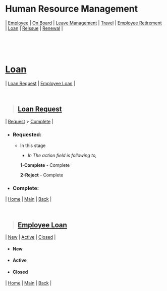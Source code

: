 # **Human Resource Management**



| [Employee](#employee) | [On Board](#on-board) | [Leave Management](#leave-management) | [Travel](#travel) | [Employee Retirement](#employee-retirement) | [Loan](#loan) | [Reissue](#reissue) | [Renewal](#renewal) |

<br>
<br>
<br>

# **[Loan](#human-resource-management)**

| [Loan Request](#loan-request) | [Employee Loan](#employee-loan) |

<br>

> ## **[Loan Request](#loan)**

| [Request](#requested) > [Complete](#complete) |

- ### **Requested:**


  - In this stage

      - *In The action field is following to,*

      **1-Complete** - Complete

      **2-Reject** - Complete


- ### **Complete:**

| [Home](#human-resource-management) | [Main](#loan) | [Back](#loan-request) |

<br>

> ## **[Employee Loan](#loan)**

| [New](#new) | [Active](#active) | [Closed](#closed) |

- #### **New**

- #### **Active**

- #### **Closed**

| [Home](#human-resource-management) | [Main](#loan) | [Back](#employee-loan) |

<br>
<br>
<br>